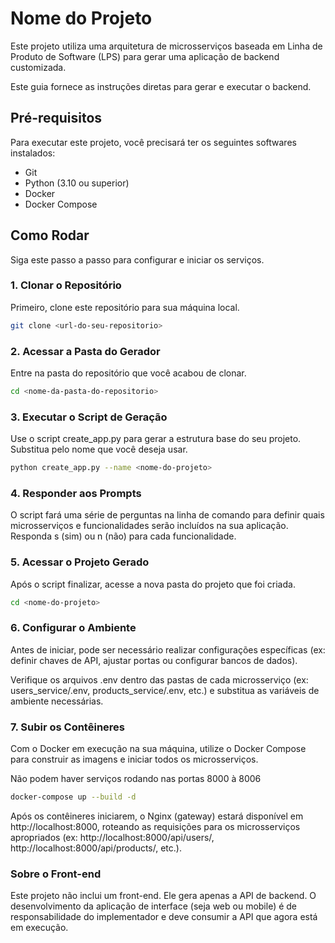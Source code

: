 # Nome do Projeto

Este projeto utiliza uma arquitetura de microsserviços baseada em Linha de Produto de Software (LPS) para gerar uma aplicação de backend customizada.

Este guia fornece as instruções diretas para gerar e executar o backend.

## Pré-requisitos

Para executar este projeto, você precisará ter os seguintes softwares instalados:

* Git
* Python (3.10 ou superior)
* Docker
* Docker Compose

## Como Rodar

Siga este passo a passo para configurar e iniciar os serviços.

### 1. Clonar o Repositório

Primeiro, clone este repositório para sua máquina local.

```bash
git clone <url-do-seu-repositorio>
```

### 2. Acessar a Pasta do Gerador
Entre na pasta do repositório que você acabou de clonar.

```bash
cd <nome-da-pasta-do-repositorio>
```

### 3. Executar o Script de Geração
Use o script create_app.py para gerar a estrutura base do seu projeto. Substitua <nome-do-projeto> pelo nome que você deseja usar.

```bash
python create_app.py --name <nome-do-projeto>
```

### 4. Responder aos Prompts
O script fará uma série de perguntas na linha de comando para definir quais microsserviços e funcionalidades serão incluídos na sua aplicação. Responda s (sim) ou n (não) para cada funcionalidade.

### 5. Acessar o Projeto Gerado
Após o script finalizar, acesse a nova pasta do projeto que foi criada.

```bash
cd <nome-do-projeto>
```

### 6. Configurar o Ambiente
Antes de iniciar, pode ser necessário realizar configurações específicas (ex: definir chaves de API, ajustar portas ou configurar bancos de dados).

Verifique os arquivos .env dentro das pastas de cada microsserviço (ex: users_service/.env, products_service/.env, etc.) e substitua as variáveis de ambiente necessárias.

### 7. Subir os Contêineres
Com o Docker em execução na sua máquina, utilize o Docker Compose para construir as imagens e iniciar todos os microsserviços.

Não podem haver serviços rodando nas portas 8000 à 8006

```bash
docker-compose up --build -d
```

Após os contêineres iniciarem, o Nginx (gateway) estará disponível em http://localhost:8000, roteando as requisições para os microsserviços apropriados (ex: http://localhost:8000/api/users/, http://localhost:8000/api/products/, etc.).

### Sobre o Front-end
Este projeto não inclui um front-end. Ele gera apenas a API de backend. O desenvolvimento da aplicação de interface (seja web ou mobile) é de responsabilidade do implementador e deve consumir a API que agora está em execução.
